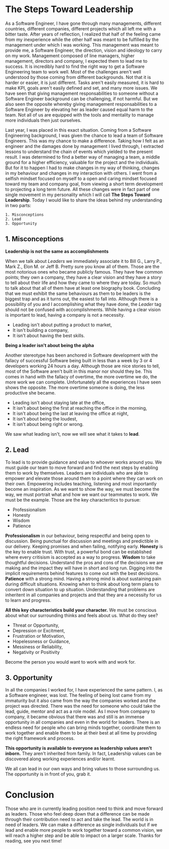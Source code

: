 # The Steps Toward Leadership

As a Software Engineer, I have gone through many managements, different countries, different companies, different projects which all left me with a bitter taste.
After years of reflection, I realized that half of the feeling came from my inexperience while the other half was meant to be fulfilled by the management under which I was working. This management was meant to provide me, a Software Engineer, the direction, vision and ideology to carry on my work. Management composed of line managers, higher management, directors and company, I expected them to lead me to success.
It is incredibly hard to find the right way to get a Software Engineering team to work well. Most of the challenges aren't well understood by those coming from different backgrounds. Not that it is harder or easier, it is just different. Tasks aren't easily measured, it is hard to make KPI, goals aren't easily defined and set, and many more issues. We have seen that giving management responsabilities to someone without a Software Engineer background can be challenging, if not harmful. But we also seen the opposite whereby giving management responsabilities to a Software Engineer by elevating her as leader caused equal harm to the team. Not all of us are equipped with the tools and mentality to manage more individuals then just ourselves.

Last year, I was placed in this exact situation. Coming from a Software Engineering background, I was given the chance to lead a team of Software Engineers. This was my chance to make a difference. Taking how I felt as an engineer and the damages done by management I lived through, I extracted lessons to understand the chain of events which yielded to the present result. I was determined to find a better way of managing a team, a middle ground for a higher efficiency, valuable for the project and the individuals. But for it to happen I had to make changes in my way of thinking, changes in my behaviour and changes in my interaction with others. I went from a selfish mindset focused on myself to a open and caring mindset focused toward my team and company goal, from viewing a short term development to projecting a long term future. All these changes were in fact part of one single movement in my personality which I will call __The Steps Toward Leadership__. Today I would like to share the ideas behind my understanding in two parts:

```
1. Misconceptions
2. Lead
3. Opportunity
```

## 1. Misconceptions

__Leadership is not the same as accomplishments__

When we talk about _Leaders_ we immediately associate it to Bill G., Larry P., Mark Z., Elon M. or Jeff B. Pretty sure you know all of them. Those are the most notorious ones who became publicly famous. They have few common points; they own a company, they have a clear vision and they have a story to tell about their life and how they came to where they are today. So much to talk about that all of them have at least one biography book. Concluding that we must exhibit the same behaviours as them to be leaders is the biggest trap and as it turns out, the easiest to fall into.
Although there is a possibility of you and I accomplishing what they have done, the _Leader_ tag should not be confused with accomplishments.
While having a clear vision is important to lead, having a company is not a necessity.

- Leading isn't about putting a product to market,
- It isn't building a company,
- It isn't about having the best skills.

__Being a leader isn't about being the alpha__

Another stereotype has been anchored in Software development with the fallacy of successful Software being built in less than a week by 3 or 4 developers working 24 hours a day.
Although those are nice stories to tell, most of the Software aren't built in this manor nor should they be. This comes in hand with the fallacy of overtime, the more overtime we do, the more work we can complete. Unfortunately all the experiences I have seen shows the opposite. The more overtime someone is doing, the less productive she became.

- Leading isn't about staying late at the office,
- It isn't about being the first at reaching the office in the morning,
- It isn't about being the last at leaving the office at night,
- It isn't about being the loudest,
- It isn't about being right or wrong.

We saw what leading isn't, now we will see what it takes to __lead__. 

## 2. Lead

To lead is to provide guidance and value to whoever works around you.
We must guide our team to move forward and find the next steps by enabling them to work by themselves.
Leaders are individuals who are able to empower and elevate those around them to a point where they can work on their own.
Empowering includes teaching, listening and most importantly become an inspiration.
As we want to show the way, we must become the way, we must portrait what and how we want our teammates to work. We must be the example. 
Those are the key characteritics to pursue:

- Professionalism 
- Honesty
- Wisdom
- Patience

__Professionalism__ in our behaviour, being respectful and being open to discussion. Being punctual for discussion and meetings and predictible in our delivery. Keeping promises and when failing, notifying early.
__Honesty__ is the key to enable trust. With trust, a powerful bond can be established where every critisism is accepted as a way to progress.
__Wisdom__ to take thoughtful decisions. Understand the pros and cons of the decisions we are making and the impact they will have in short and long run. Digging into the implicit requirements behind features to come out with the best decisions.
__Patience__ with a strong mind. Having a strong mind is about sustaining pain during difficult situations. Knowing when to think about long term plans to convert down situation to up situation. Understanding that problems are inheritent in all companies and projects and that they are a necessity for us to learn and progress.

__All this key characteristics build your character.__ We must be conscious about what our surrounding thinks and feels about us. What do they see?

- Threat or Opportunity, 
- Depression or Excitment, 
- Frustration or Motivation, 
- Hopelessness or Guidance,
- Messiness or Reliability, 
- Negativity or Positivity 
 
Become the person you would want to work with and work for.

## 3. Opportunity

In all the companies I worked for, I have experienced the same pattern. I, as a Software engineer, was lost.
The feeling of being lost came from my immaturity but it also came from the way the companies worked and the project was directed.
There was the need for someone who could take the lead, guide, mentor and act as a role model.
As I move from company to company, it became obvious that there was and still is an immense opportunity in all companies and even in the world for leaders.
There is an endless need for people who can bring minds together, coordinate them to work together and enable them to be at their best at all time by providing the right framework and process.

__This opportunity is available to everyone as leadership values aren't inborn.__ They aren't inherited from family. In fact, Leadership values can be discovered along working experiences and/or learnt. 

We all can lead in our own ways and bring values to those surrounding us. The opportunity is in front of you, grab it.

# Conclusion

Those who are in currently leading position need to think and move forward as leaders. Those who feel deep down that a difference can be made through their contribution need to act and take the lead. The world is in need of leaders.
We can make a difference as single individuals but if we lead and enable more people to work together toward a common vision, we will reach a higher step and be able to impact on a larger scale. 
Thanks for reading, see you next time!